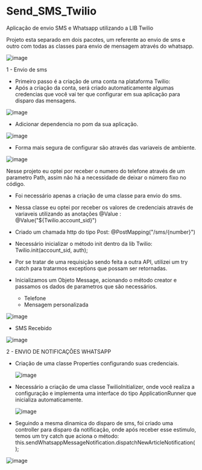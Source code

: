 # Send_SMS_Twilio
Aplicação de envio SMS e Whatsapp utilizando a LIB Twilio


 Projeto esta separado em dois pacotes, um referente ao envio de sms e outro com todas as classes para envio de mensagem através do whatsapp.
 
![image](https://github.com/user-attachments/assets/15ec1638-86a6-48e9-861e-0e88dc573bd1)

1 - Envio de sms
- Primeiro passo é a criação de uma conta na plataforma Twilio:
- Após a criação da conta, será criado automaticamente algumas credencias que você vai ter que configurar em sua aplicação para disparo das mensagens.

![image](https://github.com/user-attachments/assets/baca2bc5-bbc4-414f-b93c-491b09a7db6e)

- Adicionar dependencia no pom da sua aplicação.
  
![image](https://github.com/user-attachments/assets/b7df48ba-a0ad-4077-8331-2dce0cb233eb)

  
- Forma mais segura de configurar são através das variaveis de ambiente.
  
![image](https://github.com/user-attachments/assets/b1192915-70ca-4991-9bc6-5e9f751f9999)

Nesse projeto eu optei por receber o numero do telefone através de um parametro Path, assim não há a necessidade de deixar o número fixo no código.
- Foi necessário apenas a criação de uma classe para envio do sms.

- Nessa classe eu optei por receber os valores de credenciais através de variaveis utilizando as anotações @Value : @Value("${Twilio.account_sid}")
- Criado um chamada http do tipo Post: @PostMapping("/sms/{number}")
- Necessário inicializar o método init dentro da lib Twilio:  Twilio.init(account_sid, auth);
- Por se tratar de uma requisição sendo feita a outra API, utilizei um try catch para tratarmos exceptions que possam ser retornadas.
- Inicializamos um Objeto Message, acionando o método creator e passamos os dados de parametros que são necessários.
     - Telefone
     - Mensagem personalizada
       
![image](https://github.com/user-attachments/assets/5267a165-4842-42ee-8083-1ed3e06598e7)


- SMS Recebido

![image](https://github.com/user-attachments/assets/604d048d-b611-4195-aeb7-6d1831a736cd)



2 - ENVIO DE NOTIFICAÇÕES WHATSAPP

- Criação de uma classe Properties configurando suas credenciais.

  ![image](https://github.com/user-attachments/assets/898fa844-d66d-46b8-aec4-61e02fd3cadd)

- Necessário a criação de uma classe TwilioInitializer, onde você realiza a configuração e implementa uma interface do tipo ApplicationRunner que inicializa automaticamente.

  ![image](https://github.com/user-attachments/assets/f0b113df-41cf-4de9-a53f-1b701d78ebdd)

- Seguindo a mesma dinamica do disparo de sms, foi criado uma controller para disparo da notificação, onde após receber esse estimulo, temos um try catch que aciona o método: this.sendWhatsappMessageNotification.dispatchNewArticleNotification();

![image](https://github.com/user-attachments/assets/acef14fc-fcca-4135-8cd0-4d1ecf7fc052)






